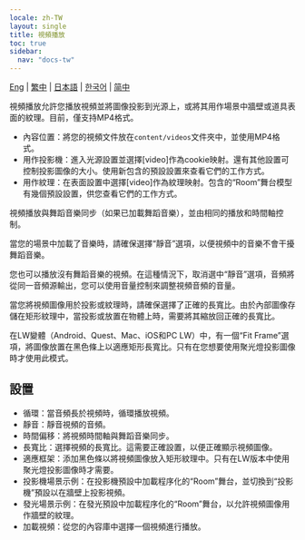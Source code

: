 ```yaml
---
locale: zh-TW
layout: single
title: 視頻播放
toc: true
sidebar:
  nav: "docs-tw"
---
```

[Eng](/dancexr/features/video_playback) | [繁中](/tw/dancexr/features/video_playback) | [日本語](/jp/dancexr/features/video_playback) | [한국어](/kr/dancexr/features/video_playback) | [简中](/zh/dancexr/features/video_playback)

視頻播放允許您播放視頻並將圖像投影到光源上，或將其用作場景中牆壁或道具表面的紋理。目前，僅支持MP4格式。

* 內容位置：將您的視頻文件放在`content/videos`文件夾中，並使用MP4格式。
* 用作投影機：進入光源設置並選擇[video]作為cookie映射。還有其他設置可控制投影圖像的大小。使用新包含的預設設置來查看它們的工作方式。
* 用作紋理：在表面設置中選擇[video]作為紋理映射。包含的“Room”舞台模型有幾個預設設置，供您查看它們的工作方式。

視頻播放與舞蹈音樂同步（如果已加載舞蹈音樂），並由相同的播放和時間軸控制。

當您的場景中加載了音樂時，請確保選擇“靜音”選項，以便視頻中的音樂不會干擾舞蹈音樂。

您也可以播放沒有舞蹈音樂的視頻。在這種情況下，取消選中“靜音”選項，音頻將從同一音頻源輸出，您可以使用音量控制來調整視頻音頻的音量。

當您將視頻圖像用於投影或紋理時，請確保選擇了正確的長寬比。由於內部圖像存儲在矩形紋理中，當投影或放置在物體上時，需要將其縮放回正確的長寬比。

在LW變體（Android、Quest、Mac、iOS和PC LW）中，有一個“Fit Frame”選項，將圖像放置在黑色條上以適應矩形長寬比。只有在您想要使用聚光燈投影圖像時才使用此模式。

## 設置

* 循環：當音頻長於視頻時，循環播放視頻。
* 靜音：靜音視頻的音頻。
* 時間偏移：將視頻時間軸與舞蹈音樂同步。
* 長寬比：選擇視頻的長寬比。這需要正確設置，以便正確顯示視頻圖像。
* 適應框架：添加黑色條以將視頻圖像放入矩形紋理中。只有在LW版本中使用聚光燈投影圖像時才需要。
* 投影機場景示例：在投影機預設中加載程序化的“Room”舞台，並切換到“投影機”預設以在牆壁上投影視頻。
* 發光場景示例：在發光預設中加載程序化的“Room”舞台，以允許視頻圖像用作牆壁的紋理。
* 加載視頻：從您的內容庫中選擇一個視頻進行播放。
